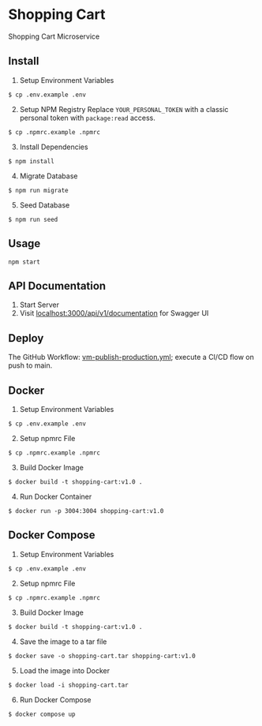 # Shopping Cart
Shopping Cart Microservice

## Install

1. Setup Environment Variables
```
$ cp .env.example .env
```

2. Setup NPM Registry
Replace `YOUR_PERSONAL_TOKEN` with a classic personal token with `package:read` access.
```
$ cp .npmrc.example .npmrc
```

3. Install Dependencies
```
$ npm install
```

4. Migrate Database
```
$ npm run migrate
```

5. Seed Database
```
$ npm run seed
```

## Usage
```
npm start
```

## API Documentation
1. Start Server
2. Visit [localhost:3000/api/v1/documentation](http://localhost:3000/api/v1/documentation) for Swagger UI

## Deploy


The GitHub Workflow: [vm-publish-production.yml](/.github/workflows/vm-publish-production.yml); execute a CI/CD flow on push to main.

## Docker
1. Setup Environment Variables
```
$ cp .env.example .env
```

2. Setup npmrc File
```
$ cp .npmrc.example .npmrc
```

3. Build Docker Image
```
$ docker build -t shopping-cart:v1.0 .
```

4. Run Docker Container
```
$ docker run -p 3004:3004 shopping-cart:v1.0
```

## Docker Compose
1. Setup Environment Variables
```
$ cp .env.example .env
```

2. Setup npmrc File
```
$ cp .npmrc.example .npmrc
```

3. Build Docker Image
```
$ docker build -t shopping-cart:v1.0 .
```

4. Save the image to a tar file
```
$ docker save -o shopping-cart.tar shopping-cart:v1.0
```

5. Load the image into Docker
```
$ docker load -i shopping-cart.tar
```

6. Run Docker Compose
```
$ docker compose up
```
